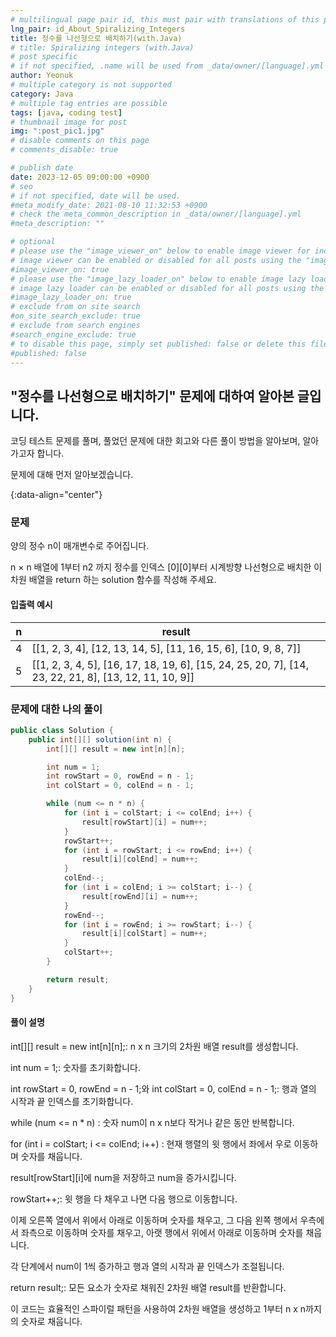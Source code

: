 ```yaml
---
# multilingual page pair id, this must pair with translations of this page. (This name must be unique)
lng_pair: id_About_Spiralizing_Integers
title: 정수를 나선형으로 배치하기(with.Java)
# title: Spiralizing integers (with.Java)
# post specific
# if not specified, .name will be used from _data/owner/[language].yml
author: Yeonuk
# multiple category is not supported
category: Java
# multiple tag entries are possible
tags: [java, coding test]
# thumbnail image for post
img: ":post_pic1.jpg"
# disable comments on this page
# comments_disable: true

# publish date
date: 2023-12-05 09:00:00 +0900
# seo
# if not specified, date will be used.
#meta_modify_date: 2021-08-10 11:32:53 +0900
# check the meta_common_description in _data/owner/[language].yml
#meta_description: ""

# optional
# please use the "image_viewer_on" below to enable image viewer for individual pages or posts (_posts/ or [language]/_posts folders).
# image viewer can be enabled or disabled for all posts using the "image_viewer_posts: true" setting in _data/conf/main.yml.
#image_viewer_on: true
# please use the "image_lazy_loader_on" below to enable image lazy loader for individual pages or posts (_posts/ or [language]/_posts folders).
# image lazy loader can be enabled or disabled for all posts using the "image_lazy_loader_posts: true" setting in _data/conf/main.yml.
#image_lazy_loader_on: true
# exclude from on site search
#on_site_search_exclude: true
# exclude from search engines
#search_engine_exclude: true
# to disable this page, simply set published: false or delete this file
#published: false
---
```


<!-- outline-start -->

## "정수를 나선형으로 배치하기" 문제에 대하여 알아본 글입니다.

코딩 테스트 문제를 풀며, 풀었던 문제에 대한 회고와 다른 풀이 방법을 알아보며, 알아가고자 합니다.

문제에 대해 먼저 알아보겠습니다.

{:data-align="center"}

<!-- outline-end -->

### 문제

양의 정수 n이 매개변수로 주어집니다.

n × n 배열에 1부터 n2 까지 정수를 인덱스 [0][0]부터 시계방향 나선형으로 배치한 이차원 배열을 return 하는 solution 함수를 작성해 주세요.

#### 입출력 예시

| n   | result                                                                                                |
| --- | ----------------------------------------------------------------------------------------------------- |
| 4   | [[1, 2, 3, 4], [12, 13, 14, 5], [11, 16, 15, 6], [10, 9, 8, 7]]                                       |
| 5   | [[1, 2, 3, 4, 5], [16, 17, 18, 19, 6], [15, 24, 25, 20, 7], [14, 23, 22, 21, 8], [13, 12, 11, 10, 9]] |

### 문제에 대한 나의 풀이

```java
public class Solution {
    public int[][] solution(int n) {
        int[][] result = new int[n][n];

        int num = 1;
        int rowStart = 0, rowEnd = n - 1;
        int colStart = 0, colEnd = n - 1;

        while (num <= n * n) {
            for (int i = colStart; i <= colEnd; i++) {
                result[rowStart][i] = num++;
            }
            rowStart++;
            for (int i = rowStart; i <= rowEnd; i++) {
                result[i][colEnd] = num++;
            }
            colEnd--;
            for (int i = colEnd; i >= colStart; i--) {
                result[rowEnd][i] = num++;
            }
            rowEnd--;
            for (int i = rowEnd; i >= rowStart; i--) {
                result[i][colStart] = num++;
            }
            colStart++;
        }

        return result;
    }
}
```

#### 풀이 설명

int[][] result = new int[n][n];: n x n 크기의 2차원 배열 result를 생성합니다.

int num = 1;: 숫자를 초기화합니다.

int rowStart = 0, rowEnd = n - 1;와 int colStart = 0, colEnd = n - 1;: 행과 열의 시작과 끝 인덱스를 초기화합니다.

while (num <= n \* n) : 숫자 num이 n x n보다 작거나 같은 동안 반복합니다.

for (int i = colStart; i <= colEnd; i++) : 현재 행렬의 윗 행에서 좌에서 우로 이동하며 숫자를 채웁니다.

result[rowStart][i]에 num을 저장하고 num을 증가시킵니다.

rowStart++;: 윗 행을 다 채우고 나면 다음 행으로 이동합니다.

이제 오른쪽 열에서 위에서 아래로 이동하며 숫자를 채우고, 그 다음 왼쪽 행에서 우측에서 좌측으로 이동하며 숫자를 채우고, 아랫 행에서 위에서 아래로 이동하며 숫자를 채웁니다.

각 단계에서 num이 1씩 증가하고 행과 열의 시작과 끝 인덱스가 조절됩니다.

return result;: 모든 요소가 숫자로 채워진 2차원 배열 result를 반환합니다.

이 코드는 효율적인 스파이럴 패턴을 사용하여 2차원 배열을 생성하고 1부터 n x n까지의 숫자로 채웁니다.

